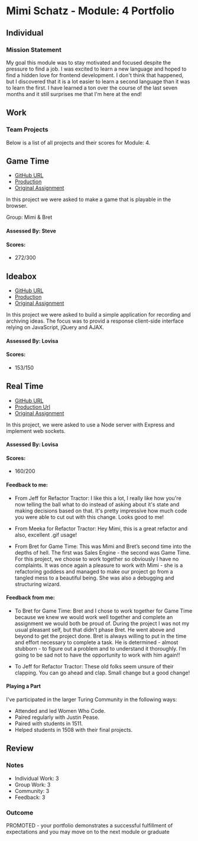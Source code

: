 # Mimi Schatz - Module: 4 Portfolio

## Individual

### Mission Statement

My goal this module was to stay motivated and focused despite the pressure to find a job. I was excited to learn a new language and hoped to find a hidden love for frontend development. I don't think that happened, but I discovered that it is a lot easier to learn a second language than it was to learn the first. I have learned a ton over the course of the last seven months and it still surprises me that I'm here at the end!

## Work

### Team Projects

Below is a list of all projects and their scores for Module: 4.

## Game Time

* [GitHub URL](https://github.com/mcschatz/breakout)
* [Production]( http://mcschatz.github.io/breakout)
* [Original Assignment](https://github.com/turingschool/lesson_plans/blob/master/ruby_04-apis_and_scalability/gametime_project.markdown)

In this project we were asked to make a game that is playable in the browser.

Group: Mimi & Bret

#### Assessed By: Steve

#### Scores:

* 272/300

## Ideabox

* [GitHub URL](https://github.com/mcschatz/ideabox.js)
* [Production](http://thoughtpour.herokuapp.com/)
* [Original Assignment](https://github.com/turingschool/curriculum/blob/master/source/projects/revenge_of_idea_box.markdown)

In this project we were asked to build a simple application for recording and archiving ideas. The focus was to provid a response client-side interface relying on JavaScript, jQuery and AJAX.

#### Assessed By: Lovisa

#### Scores:

* 153/150

## Real Time

* [GitHub URL](https://github.com/mcschatz/realtime)
* [Production Url](https://mysterious-inlet-1117.herokuapp.com/)
* [Original Assignment](https://github.com/turingschool/lesson_plans/blob/master/ruby_04-apis_and_scalability/real_time_applications_with_node.markdown)

In this project, we were asked to use a Node server with Express and implement web sockets.

#### Assessed By: Lovisa

#### Scores:

* 160/200

#### Feedback to me:

* From Jeff for Refactor Tractor: I like this a lot, I really like how you're now telling the ball what to do instead of asking about it's state and making decisions based on that. It's pretty impressive how much code you were able to cut out with this change. Looks good to me!

* From Meeka for Refactor Tractor: Hey Mimi, this is a great refactor and also, excellent .gif usage!

* From Bret for Game Time: This was Mimi and Bret’s second time into the depths of hell. The first was Sales Engine - the second was Game Time. For  this project, we choose to work together so obviously I have no complaints. It was once again a pleasure to work with Mimi - she is a refactoring goddess and managed to make our project go from a tangled mess to a beautiful being. She was also a debugging and structuring wizard.

#### Feedback from me:

* To Bret for Game Time: Bret and I chose to work together for Game Time because we knew we would work well together and complete an assignment we would both be proud of. During the project I was not my usual pleasant self, but that didn’t phase Bret. He went above and beyond to get the project done. Bret is always willing to put in the time and effort necessary to complete a task. He is determined - almost stubborn - to figure out a problem and to understand it thoroughly. I’m going to be sad not to have the opportunity to work with him again!!

* To Jeff for Refactor Tractor: These old folks seem unsure of their clapping. You can go ahead and clap. Small change but a good change!

#### Playing a Part

I've participated in the larger Turing Community in the following ways:

* Attended and led Women Who Code.
* Paired regularly with Justin Pease.
* Paired with students in 1511.
* Helped students in 1508 with their final projects.

## Review

### Notes

- Individual Work: 3
- Group Work: 3
- Community: 3
- Feedback: 3

### Outcome

PROMOTED - your portfolio demonstrates a successful fulfillment of expectations and you may move on to the next module or graduate

